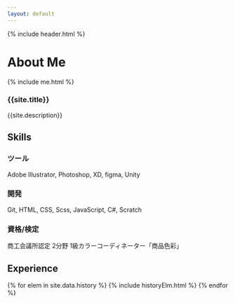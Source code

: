 ```yaml
---
layout: default
---
```

<div class="post-head">
{% include header.html %}
<h2></h2>
<h1>About Me</h1>
</div>
<section id="aboutme">
  <div>
    {% include me.html %}
  </div>
  <div>
    <h3>{{site.title}}</h3>
    <p>{{site.description}}</p>
  </div>
</section>
<section>
  <h2 class="top-h2">Skills</h2>
  <h3>ツール</h3>
  <p>Adobe Illustrator, Photoshop, XD, figma, Unity</p>
  <h3>開発</h3>
  <p>Git, HTML, CSS, Scss, JavaScript, C#, Scratch</p>
  <h3>資格/検定</h3>
  <p>商工会議所認定 2分野 1級カラーコーディネーター「商品色彩」</p>
</section>
<section>
  <h2 class="top-h2">Experience</h2>
  <div class="history">
    {% for elem in site.data.history %}
      {% include historyElm.html %}
    {% endfor %}
  </div>
</section>

<script>
twemoji.parse(document.body);
</script>
